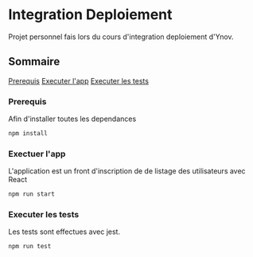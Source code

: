 # Integration Deploiement

Projet personnel fais lors du cours d'integration deploiement d'Ynov.

## Sommaire

[Prerequis](#prerequis)
[Executer l'app](#exectuer-lapp)
[Executer les tests](#executer-les-tests)

### Prerequis

Afin d'installer toutes les dependances
```bash
npm install
```

### Exectuer l'app

L'application est un front d'inscription de de listage des utilisateurs avec React
```bash
npm run start
```

### Executer les tests

Les tests sont effectues avec jest.
```bash
npm run test
```